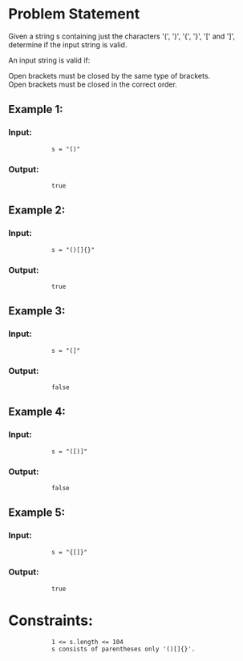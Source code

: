 # Problem Statement  
  
Given a string s containing just the characters '(', ')', '{', '}', '[' and ']', determine if the input string is valid.  

An input string is valid if:  
  
Open brackets must be closed by the same type of brackets.  
Open brackets must be closed in the correct order.  
   
  
## Example 1:  
  
### Input:
                s = "()"
### Output:
                true
## Example 2:  
  
### Input:
                s = "()[]{}"
### Output:
                true
## Example 3:  
  
### Input:
                s = "(]"
### Output:
                false
## Example 4:  
  
### Input:
                s = "([)]"
### Output:
                false
## Example 5:  
  
### Input:
                s = "{[]}"
### Output:
                true

# Constraints:

                1 <= s.length <= 104
                s consists of parentheses only '()[]{}'.
